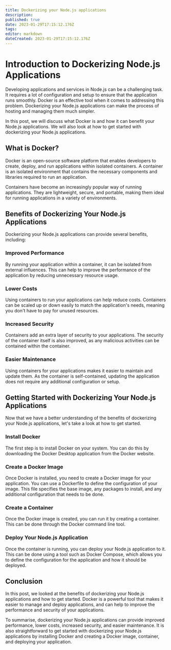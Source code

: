 ```yaml
---
title: Dockerizing your Node.js applications
description: 
published: true
date: 2023-01-29T17:15:12.176Z
tags: 
editor: markdown
dateCreated: 2023-01-29T17:15:12.176Z
---
```



# Introduction to Dockerizing Node.js Applications

Developing applications and services in Node.js can be a challenging task. It requires a lot of configuration and setup to ensure that the application runs smoothly. Docker is an effective tool when it comes to addressing this problem. Dockerizing your Node.js applications can make the process of hosting and managing them much simpler.

In this post, we will discuss what Docker is and how it can benefit your Node.js applications. We will also look at how to get started with dockerizing your Node.js applications.

## What is Docker?

Docker is an open-source software platform that enables developers to create, deploy, and run applications within isolated containers. A container is an isolated environment that contains the necessary components and libraries required to run an application.

Containers have become an increasingly popular way of running applications. They are lightweight, secure, and portable, making them ideal for running applications in a variety of environments.

## Benefits of Dockerizing Your Node.js Applications

Dockerizing your Node.js applications can provide several benefits, including:

### Improved Performance

By running your application within a container, it can be isolated from external influences. This can help to improve the performance of the application by reducing unnecessary resource usage.

### Lower Costs

Using containers to run your applications can help reduce costs. Containers can be scaled up or down easily to match the application's needs, meaning you don't have to pay for unused resources.

### Increased Security

Containers add an extra layer of security to your applications. The security of the container itself is also improved, as any malicious activities can be contained within the container.

### Easier Maintenance

Using containers for your applications makes it easier to maintain and update them. As the container is self-contained, updating the application does not require any additional configuration or setup.

## Getting Started with Dockerizing Your Node.js Applications

Now that we have a better understanding of the benefits of dockerizing your Node.js applications, let's take a look at how to get started.

### Install Docker

The first step is to install Docker on your system. You can do this by downloading the Docker Desktop application from the Docker website.

### Create a Docker Image

Once Docker is installed, you need to create a Docker image for your application. You can use a Dockerfile to define the configuration of your image. This file specifies the base image, any packages to install, and any additional configuration that needs to be done.

### Create a Container

Once the Docker image is created, you can run it by creating a container. This can be done through the Docker command line tool.

### Deploy Your Node.js Application

Once the container is running, you can deploy your Node.js application to it. This can be done using a tool such as Docker Compose, which allows you to define the configuration for the application and how it should be deployed.

## Conclusion

In this post, we looked at the benefits of dockerizing your Node.js applications and how to get started. Docker is a powerful tool that makes it easier to manage and deploy applications, and can help to improve the performance and security of your applications.

To summarise, dockerizing your Node.js applications can provide improved performance, lower costs, increased security, and easier maintenance. It is also straightforward to get started with dockerizing your Node.js applications by installing Docker and creating a Docker image, container, and deploying your application.